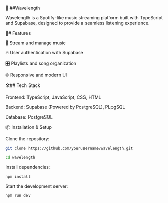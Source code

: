 🎵 ##Wavelength

Wavelength is a Spotify-like music streaming platform built with TypeScript and Supabase, designed to provide a seamless listening experience.

🚀# Features

🎼 Stream and manage music

🔥 User authentication with Supabase

🎛️ Playlists and song organization

🌐 Responsive and modern UI

🛠## Tech Stack

Frontend: TypeScript, JavaScript, CSS, HTML

Backend: Supabase (Powered by PostgreSQL), PLpgSQL

Database: PostgreSQL

📦 Installation & Setup

Clone the repository:
```sh
git clone https://github.com/yourusername/wavelength.git
```
```sh
cd wavelength
```
Install dependencies:
```sh
npm install
```
Start the development server:
```sh
npm run dev
```
